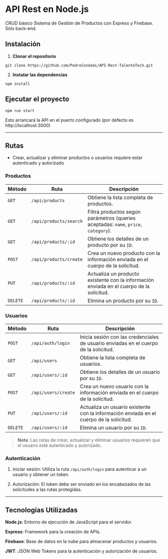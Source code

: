 # API Rest en Node.js

CRUD básico
Sistema de Gestión de Productos con Express y Firebase. Sólo back-end.

## Instalación

1. **Clonar el repositorio**
  ```shell
  git clone https://github.com/PedroCondomi/API-Rest-TalentoTech.git
  ```

2. **Instalar las dependencias**

```shell
npm install
```

## Ejecutar el proyecto

```shell
npm run start
```

Esto arrancará la API en el puerto configurado (por defecto es http://localhost:3000)

---

## Rutas

- Crear, actualizar y eliminar productos o usuarios requiere estar autenticado y autorizado

### Productos

| Método   | Ruta                   | Descripción                                                                              |
| -------- | ---------------------- | ---------------------------------------------------------------------------------------- |
| `GET`    | `/api/products`        | Obtiene la lista completa de productos.                                                  |
| `GET`    | `/api/products/search` | Filtra productos según parámetros (queries aceptadas: `name`, `price`, `category`).      |
| `GET`    | `/api/products/:id`    | Obtiene los detalles de un producto por su `ID`.                                         |
| `POST`   | `/api/products/create` | Crea un nuevo producto con la información enviada en el cuerpo de la solicitud.          |
| `PUT`    | `/api/products/:id`    | Actualiza un producto existente con la información enviada en el cuerpo de la solicitud. |
| `DELETE` | `/api/products/:id`    | Elimina un producto por su `ID`.                                                         |


### Usuarios

| Método   | Ruta                | Descripción                                                                             |
| -------- | ------------------- | --------------------------------------------------------------------------------------- |
| `POST`   | `/api/auth/login`   | Inicia sesión con las credenciales de usuario enviadas en el cuerpo de la solicitud.    |
| `GET`    | `/api/users`        | Obtiene la lista completa de usuarios.                                                  |
| `GET`    | `/api/users/:id`    | Obtiene los detalles de un usuario por su `ID`.                                         |
| `POST`   | `/api/users/create` | Crea un nuevo usuario con la información enviada en el cuerpo de la solicitud.          |
| `PUT`    | `/api/users/:id`    | Actualiza un usuario existente con la información enviada en el cuerpo de la solicitud. |
| `DELETE` | `/api/users/:id`    | Elimina un usuario por su `ID`.                                                         |

> **Nota**: Las rutas de crear, actualizar y eliminar usuarios requieren que el usuario esté autenticado y autorizado.

### Autenticación
1. Iniciar sesión: Utiliza la ruta `/api/auth/login` para autenticar a un usuario y obtener un token.

2. Autorización: El token debe ser enviado en los encabezados de las solicitudes a las rutas protegidas.
---

## Tecnologías Utilizadas

**Node.js**: Entorno de ejecución de JavaScript para el servidor.

**Express**: Framework para la creación de APIs.

**Firebase**: Base de datos en la nube para almacenar productos y usuarios.

**JWT**: JSON Web Tokens para la autenticación y autorización de usuarios.

